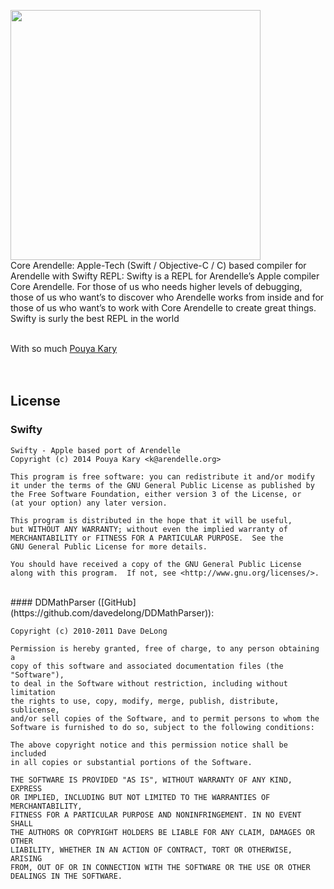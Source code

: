 <img width="400" src="http://web.arendelle.org/developer/graphics/swiftyTitle.png"><br>
Core Arendelle: Apple-Tech (Swift / Objective-C / C) based compiler for Arendelle with Swifty REPL: Swifty is a REPL for Arendelle’s Apple compiler Core Arendelle. For those of us who needs higher levels of debugging, those of us who want’s to discover who Arendelle works from inside and for those of us who want’s to work with Core Arendelle to create great things. Swifty is surly the best REPL in the world<br><br>

With so much [Pouya Kary](http://kary.us)<br><br><br>


## License

### Swifty

```
Swifty - Apple based port of Arendelle
Copyright (c) 2014 Pouya Kary <k@arendelle.org>

This program is free software: you can redistribute it and/or modify
it under the terms of the GNU General Public License as published by
the Free Software Foundation, either version 3 of the License, or
(at your option) any later version.

This program is distributed in the hope that it will be useful,
but WITHOUT ANY WARRANTY; without even the implied warranty of
MERCHANTABILITY or FITNESS FOR A PARTICULAR PURPOSE.  See the
GNU General Public License for more details.

You should have received a copy of the GNU General Public License
along with this program.  If not, see <http://www.gnu.org/licenses/>.
```

<br>
#### DDMathParser ([GitHub](https://github.com/davedelong/DDMathParser)):

```
Copyright (c) 2010-2011 Dave DeLong

Permission is hereby granted, free of charge, to any person obtaining a 
copy of this software and associated documentation files (the "Software"), 
to deal in the Software without restriction, including without limitation 
the rights to use, copy, modify, merge, publish, distribute, sublicense, 
and/or sell copies of the Software, and to permit persons to whom the 
Software is furnished to do so, subject to the following conditions:

The above copyright notice and this permission notice shall be included 
in all copies or substantial portions of the Software.

THE SOFTWARE IS PROVIDED "AS IS", WITHOUT WARRANTY OF ANY KIND, EXPRESS 
OR IMPLIED, INCLUDING BUT NOT LIMITED TO THE WARRANTIES OF MERCHANTABILITY, 
FITNESS FOR A PARTICULAR PURPOSE AND NONINFRINGEMENT. IN NO EVENT SHALL 
THE AUTHORS OR COPYRIGHT HOLDERS BE LIABLE FOR ANY CLAIM, DAMAGES OR OTHER 
LIABILITY, WHETHER IN AN ACTION OF CONTRACT, TORT OR OTHERWISE, ARISING 
FROM, OUT OF OR IN CONNECTION WITH THE SOFTWARE OR THE USE OR OTHER 
DEALINGS IN THE SOFTWARE.
```
